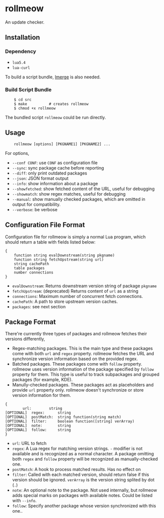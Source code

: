 # rollmeow

An update checker.

## Installation

### Dependency

- `lua5.4`
- `lua-curl`

To build a script bundle, [lmerge](https://github.com/ziyao233/lmerge) is
also needed.

### Build Script Bundle

```
	$ cd src
	$ make			# creates rollmeow
	$ chmod +x rollmeow
```

The bundled script `rollmeow` could be run directly.

## Usage

```
	rollmeow [options] [PKGNAME1] [PKGNAME2] ...
```

For options,

- `--conf CONF`: use `CONF` as configuration file
- `--sync`: sync package cache before reporting
- `--diff`: only print outdated packages
- `--json`: JSON format output
- `--info`: show information about a package
- `--showfetched`: show fetched content of the URL, useful for debugging
- `--showmatch`: show regex matches, useful for debugging
- `--manual`: show manually checked packages, which are omitted in
  output for compatibility.
- `--verbose`: be verbose

## Configuration File Format

Configuration file for rollmeow is simply a normal Lua program, which
should return a table with fields listed below:

```
{
	function string evalDownstream(string pkgname)
	function string fetchUpstream(string url)
	string cachePath
	table packages
	number connections
}
```

- `evalDownstream`: Returns downstream version string of package `pkgname`
- `fetchUpstream`: (deprecated) Returns content of `url` as a string
- `connections`: Maximum number of concurrent fetch connections.
- `cachePath`: A path to store upstream version caches.
- `packages`: see next section

## Package Format

There're currently three types of packages and rollmeow fetches their versions
differently,

- Regex-matching packages. This is the main type and these packages come with
  both `url` and `regex` property. rollmeow fetches the URL and synchronize
  version information based on the provided regex.
- Batched packages. These packages come with `follow` property. rollmeow uses
  version information of the package specified by `follow` property for them.
  This type is useful to track subpackages and grouped packages (for example,
  KDE).
- Manully-checked packages. These packages act as placeholders and provide
  `url` property only. rollmeow doesn't synchronize or store version
  information for them.

```
{
		url:		string
[OPTIONAL]	regex:		string
[OPTIONAL]	postMatch:	string function(string match)
[OPTIONAL]	filter:		boolean function([string] verArray)
[OPTIONAL]	note:		string
[OPTIONAL]	follow:		string
}
```

- `url`: URL to fetch
- `regex`: A Lua regex for matching version strings. `-` modifier is not
  available and is recognized as a normal character. A package omitting both
  `regex` and `follow` property will be recognized as manually-checked one.
- `postMatch`: A hook to process matched results. Has no effect on 
- `filter`: Called with each matched version, should return false if
  this version should be ignored. `verArray` is the version string splited
  by dot (`.`)
- `note`: An optional note to the package. Not used internally, but rollmeow
  adds special marks on packages with available notes. Could be listed with
  `--info`.
- `follow`: Specify another package whose version synchronized with this one..

